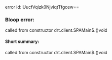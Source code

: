 error id: UucfVqlzk0NjviqtTfgcew==
### Bloop error:

called from constructor drt.client.SPAMain$.<init>()void
#### Short summary: 

called from constructor drt.client.SPAMain$.<init>()void